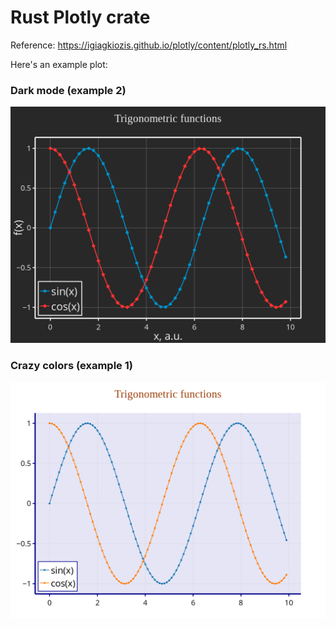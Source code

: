 # Rust Plotly crate

Reference: https://igiagkiozis.github.io/plotly/content/plotly_rs.html

Here's an example plot:

### Dark mode (example 2)

![image](./example2/line_and_scatter_plot.png)

### Crazy colors (example 1)

![image](./example1/line_and_scatter_plot.png)
